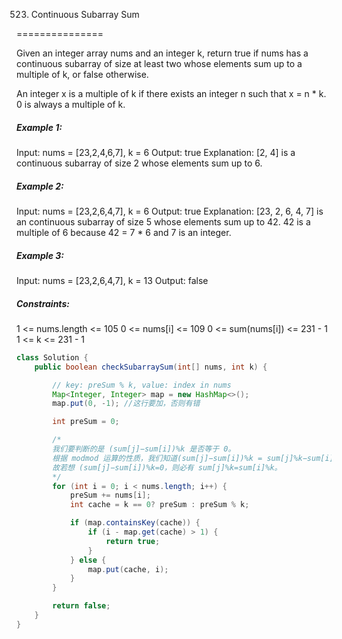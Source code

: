 523. Continuous Subarray Sum

===============

Given an integer array nums and an integer k, return true if nums has a continuous subarray of size at least two whose elements sum up to a multiple of k, or false otherwise.

An integer x is a multiple of k if there exists an integer n such that x = n * k. 0 is always a multiple of k.

##### Example 1:

Input: nums = [23,2,4,6,7], k = 6
Output: true
Explanation: [2, 4] is a continuous subarray of size 2 whose elements sum up to 6.

##### Example 2:

Input: nums = [23,2,6,4,7], k = 6
Output: true
Explanation: [23, 2, 6, 4, 7] is an continuous subarray of size 5 whose elements sum up to 42.
42 is a multiple of 6 because 42 = 7 * 6 and 7 is an integer.

##### Example 3:

Input: nums = [23,2,6,4,7], k = 13
Output: false

##### Constraints:

1 <= nums.length <= 105
0 <= nums[i] <= 109
0 <= sum(nums[i]) <= 231 - 1
1 <= k <= 231 - 1

```java
class Solution {
    public boolean checkSubarraySum(int[] nums, int k) {

        // key: preSum % k, value: index in nums
        Map<Integer, Integer> map = new HashMap<>();
        map.put(0, -1); //这行要加，否则有错

        int preSum = 0;

        /*
        我们要判断的是 (sum[j]−sum[i])%k 是否等于 0。
        根据 modmod 运算的性质，我们知道(sum[j]−sum[i])%k = sum[j]%k−sum[i]%k。
        故若想 (sum[j]−sum[i])%k=0，则必有 sum[j]%k=sum[i]%k。
        */
        for (int i = 0; i < nums.length; i++) {
            preSum += nums[i];
            int cache = k == 0? preSum : preSum % k;

            if (map.containsKey(cache)) {
                if (i - map.get(cache) > 1) {
                    return true;
                }
            } else {
                map.put(cache, i);
            }
        }

        return false;
    }
}
```

